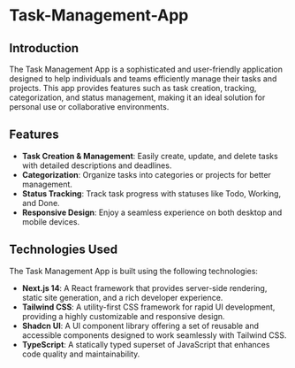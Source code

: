 # Task-Management-App

## Introduction

The Task Management App is a sophisticated and user-friendly application designed to help individuals and teams efficiently manage their tasks and projects. This app provides features such as task creation, tracking, categorization, and status management, making it an ideal solution for personal use or collaborative environments.

## Features

-   **Task Creation & Management**: Easily create, update, and delete tasks with detailed descriptions and deadlines.
-   **Categorization**: Organize tasks into categories or projects for better management.
-   **Status Tracking**: Track task progress with statuses like Todo, Working, and Done.
-   **Responsive Design**: Enjoy a seamless experience on both desktop and mobile devices.

## Technologies Used

The Task Management App is built using the following technologies:

-   **Next.js 14**: A React framework that provides server-side rendering, static site generation, and a rich developer experience.
-   **Tailwind CSS**: A utility-first CSS framework for rapid UI development, providing a highly customizable and responsive design.
-   **Shadcn UI**: A UI component library offering a set of reusable and accessible components designed to work seamlessly with Tailwind CSS.
-   **TypeScript**: A statically typed superset of JavaScript that enhances code quality and maintainability.
